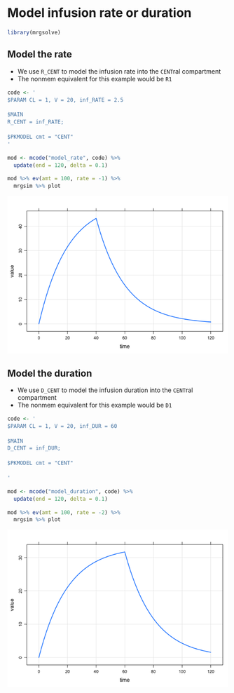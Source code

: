 Model infusion rate or duration
================

``` r
library(mrgsolve)
```

Model the rate
--------------

-   We use `R_CENT` to model the infusion rate into the `CENT`ral
    compartment
-   The nonmem equivalent for this example would be `R1`

``` r
code <- '
$PARAM CL = 1, V = 20, inf_RATE = 2.5

$MAIN
R_CENT = inf_RATE;

$PKMODEL cmt = "CENT"
'
```

``` r
mod <- mcode("model_rate", code) %>% 
  update(end = 120, delta = 0.1)
```

``` r
mod %>% ev(amt = 100, rate = -1) %>% 
  mrgsim %>% plot
```

![](img/model_rate_duration-unnamed-chunk-5-1.png)

Model the duration
------------------

-   We use `D_CENT` to model the infusion duration into the `CENT`ral
    compartment
-   The nonmem equivalent for this example would be `D1`

``` r
code <- '
$PARAM CL = 1, V = 20, inf_DUR = 60

$MAIN
D_CENT = inf_DUR;

$PKMODEL cmt = "CENT"

'
```

``` r
mod <- mcode("model_duration", code) %>% 
  update(end = 120, delta = 0.1)
```

``` r
mod %>% ev(amt = 100, rate = -2) %>% 
  mrgsim %>% plot
```

![](img/model_rate_duration-unnamed-chunk-8-1.png)
